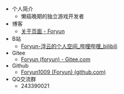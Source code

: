 - 个人简介
  - 懒癌晚期的独立游戏开发者
- 博客
  - [关于页面 - Foryun](https://www.foryun.com.cn/s/about)
- B站
  - [Foryun-浮云的个人空间_哔哩哔哩_bilibili](https://space.bilibili.com/2920221)
- Gitee
  - [Foryun (foryun) - Gitee.com](https://gitee.com/foryun)
- Github
  - [Foryun1009 (Foryun) (github.com)](https://github.com/Foryun1009)
- QQ交流群
  - 243390021
